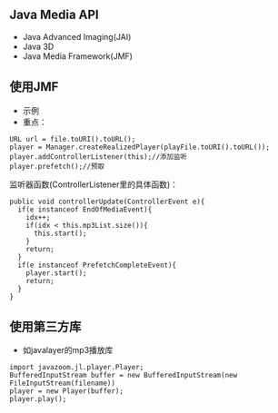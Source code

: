 ## Java Media API
- Java Advanced Imaging(JAI)  
- Java 3D
- Java Media Framework(JMF)

## 使用JMF
- 示例
- 重点：  
```
URL url = file.toURI().toURL();
player = Manager.createRealizedPlayer(playFile.toURI().toURL());
player.addControllerListener(this);//添加监听
player.prefetch();//预取
```
监听器函数(ControllerListener里的具体函数)：  
```
public void controllerUpdate(ControllerEvent e){
  if(e instanceof EndOfMediaEvent){
    idx++;
    if(idx < this.mp3List.size()){
      this.start();
    }
    return;
  }
  if(e instanceof PrefetchCompleteEvent){
    player.start();
    return;
  }
}
```

## 使用第三方库
- 如javalayer的mp3播放库
```
import javazoom.jl.player.Player;
BufferedInputStream buffer = new BufferedInputStream(new FileInputStream(filename))
player = new Player(buffer);
player.play();
```
